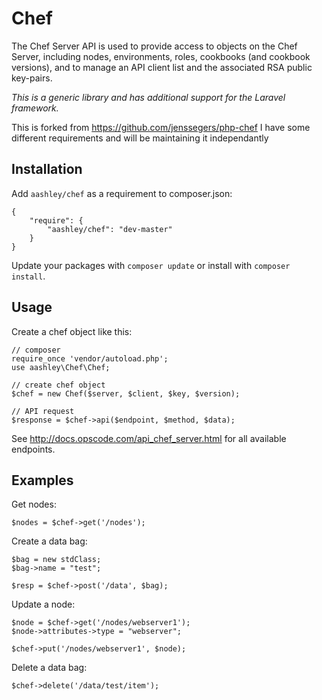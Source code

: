Chef
====

The Chef Server API is used to provide access to objects on the Chef Server, including nodes, environments, roles, cookbooks (and cookbook versions), and to manage an API client list and the associated RSA public key-pairs.

*This is a generic library and has additional support for the Laravel framework.*

This is forked from https://github.com/jenssegers/php-chef I have some different requirements and will be maintaining it independantly

Installation
------------

Add `aashley/chef` as a requirement to composer.json:

    {
        "require": {
            "aashley/chef": "dev-master"
        }
    }

Update your packages with `composer update` or install with `composer install`.

Usage
-----

Create a chef object like this:

    // composer
    require_once 'vendor/autoload.php';
    use aashley\Chef\Chef;
    
    // create chef object
    $chef = new Chef($server, $client, $key, $version);
    
    // API request
    $response = $chef->api($endpoint, $method, $data);

See http://docs.opscode.com/api_chef_server.html for all available endpoints.

Examples
--------

Get nodes:

    $nodes = $chef->get('/nodes');

Create a data bag:

    $bag = new stdClass;
    $bag->name = "test";
    
    $resp = $chef->post('/data', $bag);

Update a node:

    $node = $chef->get('/nodes/webserver1');
    $node->attributes->type = "webserver";
    
    $chef->put('/nodes/webserver1', $node);

Delete a data bag:

    $chef->delete('/data/test/item');
    
